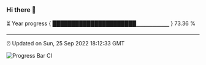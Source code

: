 ### Hi there 👋

⏳ Year progress { ██████████████████████▁▁▁▁▁▁▁▁ } 73.36 %

---

⏰ Updated on Sun, 25 Sep 2022 18:12:33 GMT

![Progress Bar CI](https://github.com/Shyam-Makwana/GitHub-Actions-Demo/workflows/Progress%20Bar%20CI/badge.svg)
